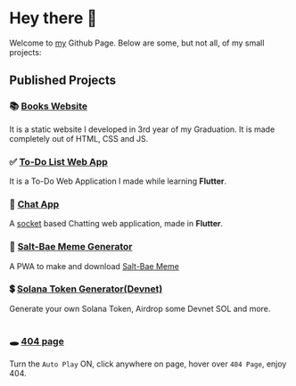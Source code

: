 # Hey there 👋
Welcome to [my](https://github.com/gaurav-12) Github Page. Below are some, but not all, of my small projects:

## Published Projects
### 📚 [Books Website](https://gaurav-12.github.io/books_website/)
It is a static website I developed in 3rd year of my Graduation. It is made completely out of HTML, CSS and JS.

### ✅ [To-Do List Web App](https://gaurav-12.github.io/todo_list/#/)
It is a To-Do Web Application I made while learning **Flutter**.

### 💬 [Chat App](https://gaurav-12.github.io/chat_app)
A [socket](https://socket.io/) based Chatting web application, made in **Flutter**.

### 🧂 [Salt-Bae Meme Generator](https://gaurav-12.github.io/salt-bae)
A PWA to make and download [Salt-Bae Meme](https://knowyourmeme.com/memes/salt-bae)

### 💲 [Solana Token Generator(Devnet)](https://gaurav-12.github.io/solana-token-js)
Generate your own Solana Token, Airdrop some Devnet SOL and more.

#

### 🕳 [404 page](https://gaurav-12.github.io/dfjsdkjsjserisefjslfeisv)
Turn the `Auto Play` ON, click anywhere on page, hover over `404 Page`, enjoy 404.
